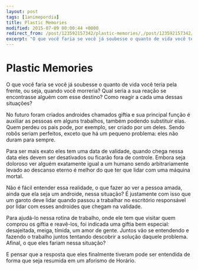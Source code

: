 ```yaml
---
layout: post
tags: [1animepordia]
title: Plastic Memories
modified: 2015-07-09 00:00:44 +0000
redirect_from: /post/123592157342/plastic-memories/,/post/123592157342/
excerpt: "O que você faria se você já soubesse o quanto de vida você teria pela frente, ou seja, quando você morreria? Qual seria a sua reação se encontrasse alguém com esse destino? Como reagir a cada uma dessas situações?"
---
```


Plastic Memories
================

O que você faria se você já soubesse o quanto de vida você teria pela
frente, ou seja, quando você morreria? Qual seria a sua reação se
encontrasse alguém com esse destino? Como reagir a cada uma dessas
situações?

No futuro foram criados androides chamados giftia e sua principal função
é auxiliar as pessoas em alguns trabalhos, também podendo substituir
elas. Quem perdeu os pais pode, por exemplo, ser criado por um deles.
Sendo robôs seriam perfeitos, exceto que há um pequeno problema: eles
não duram para sempre.

Para ser mais exato eles tem uma data de validade, quando chega nessa
data eles devem ser desativados ou ficarão fora de controle. Embora seja
doloroso ver alguém exatamente igual a um humano sendo arbitrariamente
levado ao descanso eterno é melhor do que ter que lidar com uma máquina
mortal.

Não é fácil entender essa realidade, o que fazer ao ver a pessoa amada,
ainda que ela seja um androide, nessa situação? É justamente com isso
que um garoto deve lidar quando passou a trabalhar no escritório
responsável por lidar com esses androides que chegam na validade.

Para ajudá-lo nessa rotina de trabalho, onde ele tem que visitar quem
comprou os giftia e reavê-los, foi indicada uma giftia bem especial:
desajeitada, meiga, tímida, um amor de gente. Juntos vão se entendendo e
fazendo o trabalho juntos tentando descobrir a solução daquele problema.
Afinal, o que eles fariam nessa situação?

<!-- more -->

E pensar que a resposta que eles finalmente tiveram pode ser entendida
de forma que seja resumida em um aforismo de Horário.


